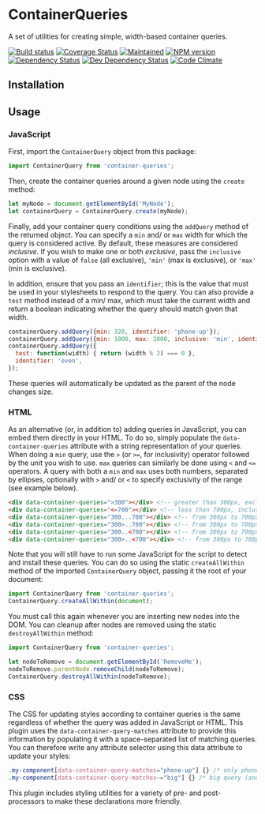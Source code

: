 # ContainerQueries

A set of utilities for creating simple, width-based container queries.

[![Build status][travis-image]][travis-url] [![Coverage Status][coveralls-image]][coveralls-url] [![Maintained][maintained-image]][maintained-url] [![NPM version][npm-image]][npm-url] [![Dependency Status][dependency-image]][dependency-url] [![Dev Dependency Status][devDependency-image]][devDependency-url] [![Code Climate][climate-image]][climate-url]

## Installation




## Usage

### JavaScript

First, import the `ContainerQuery` object from this package:

```js
import ContainerQuery from 'container-queries';
```

Then, create the container queries around a given node using the `create` method:

```js
let myNode = document.getElementById('MyNode');
let containerQuery = ContainerQuery.create(myNode);
```

Finally, add your container query conditions using the `addQuery` method of the returned object. You can specify a `min` and/ or `max` width for which the query is considered active. By default, these measures are considered *inclusive*. If you wish to make one or both *exclusive*, pass the `inclusive` option with a value of `false` (all exclusive), `'min'` (max is exclusive), or `'max'` (min is exclusive).

In addition, ensure that you pass an `identifier`; this is the value that must be used in your stylesheets to respond to the query. You can also provide a `test` method instead of a min/ max, which must take the current width and return a boolean indicating whether the query should match given that width.

```js
containerQuery.addQuery({min: 320, identifier: 'phone-up'});
containerQuery.addQuery({min: 1000, max: 2000, inclusive: 'min', identifier: 'big'});
containerQuery.addQuery({
  test: function(width) { return (width % 2) === 0 },
  identifier: 'even',
});
```

These queries will automatically be updated as the parent of the node changes size.

### HTML

As an alternative (or, in addition to) adding queries in JavaScript, you can embed them directly in your HTML. To do so, simply populate the `data-container-queries` attribute with a string representation of your queries. When doing a `min` query, use the `>` (or `>=`, for inclusivity) operator followed by the unit you wish to use. `max` queries can similarly be done using `<` and `<=` operators. A query with both a `min` and `max` uses both numbers, separated by ellipses, optionally with `>` and/ or `<` to specify exclusivity of the range (see example below).

```html
<div data-container-queries=">300"></div> <!-- greater than 300px, exclusive -->
<div data-container-queries="<=700"></div> <!-- less than 700px, inclusive -->
<div data-container-queries="300...700"></div> <!-- from 300px to 700px, inclusive on both sides -->
<div data-container-queries="300>..700"></div> <!-- from 300px to 700px, exclusive of 300px but inclusive of 700px -->
<div data-container-queries="300..<700"></div> <!-- from 300px to 700px, inclusive of 300px but exclusive of 700px -->
<div data-container-queries="300>..<700"></div> <!-- from 300px to 700px, exclusive on both sides -->
```

Note that you will still have to run some JavaScript for the script to detect and install these queries. You can do so using the static `createAllWithin` method of the imported `ContainerQuery` object, passing it the root of your document:

```javascript
import ContainerQuery from 'container-queries';
ContainerQuery.createAllWithin(document);
```

You must call this again whenever you are inserting new nodes into the DOM. You can cleanup after nodes are removed using the static `destroyAllWithin` method:

```javascript
import ContainerQuery from 'container-queries';

let nodeToRemove = document.getElementById('RemoveMe');
nodeToRemove.parentNode.removeChild(nodeToRemove);
ContainerQuery.destroyAllWithin(nodeToRemove);
```

### CSS

The CSS for updating styles according to container queries is the same regardless of whether the query was added in JavaScript or HTML. This plugin uses the `data-container-query-matches` attribute to provide this information by populating it with a space-separated list of matching queries. You can therefore write any attribute selector using this data attribute to update your styles:

```css
.my-component[data-container-query-matches="phone-up"] {} /* only phone query matches */
.my-component[data-container-query-matches~="big"] {} /* big query (and possibly more) matches */
```

This plugin includes styling utilities for a variety of pre- and post-processors to make these declarations more friendly.


[travis-url]: https://travis-ci.org/lemonmade/container-queries
[travis-image]: https://travis-ci.org/lemonmade/container-queries.svg?branch=master

[coveralls-url]: https://coveralls.io/github/lemonmade/container-queries?branch=master
[coveralls-image]: https://coveralls.io/repos/lemonmade/container-queries/badge.svg?branch=master&service=github

[dependency-url]: https://david-dm.org/lemonmade/container-queries
[dependency-image]: https://david-dm.org/lemonmade/container-queries.svg

[devDependency-url]: https://david-dm.org/lemonmade/container-queries
[devDependency-image]: https://david-dm.org/lemonmade/container-queries.svg

[npm-url]: https://npmjs.org/package/container-queries
[npm-image]: http://img.shields.io/npm/v/container-queries.svg?style=flat-square

[climate-url]: https://codeclimate.com/github/lemonmade/container-queries
[climate-image]: http://img.shields.io/codeclimate/github/lemonmade/container-queries.svg?style=flat-square

[maintained-url]: https://github.com/lemonmade/container-queries/pulse
[maintained-image]: http://img.shields.io/badge/status-maintained-brightgreen.svg?style=flat-square
